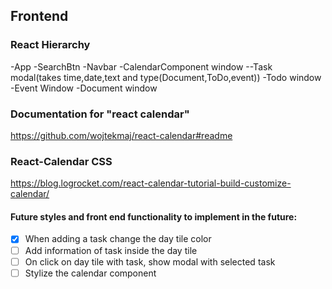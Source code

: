 ## Frontend

### React Hierarchy

-App
-SearchBtn
-Navbar
-CalendarComponent window
--Task modal(takes time,date,text and type(Document,ToDo,event))
-Todo window
-Event Window
-Document window

### Documentation for "react calendar"

https://github.com/wojtekmaj/react-calendar#readme

### React-Calendar CSS

https://blog.logrocket.com/react-calendar-tutorial-build-customize-calendar/

#### Future styles and front end functionality to implement in the future:

- [x] When adding a task change the day tile color
- [ ] Add information of task inside the day tile
- [ ] On click on day tile with task, show modal with selected task
- [ ] Stylize the calendar component
